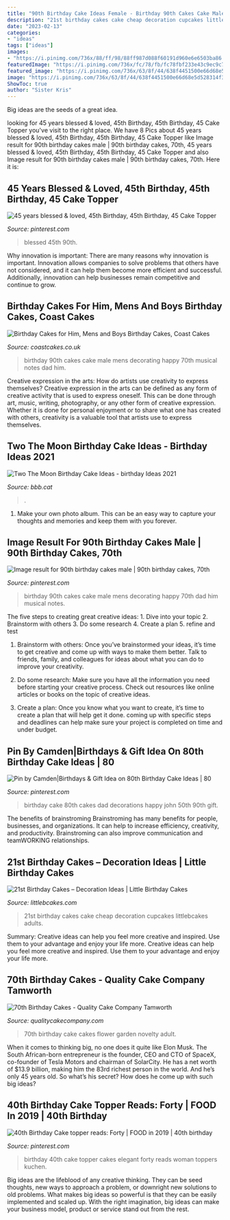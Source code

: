 ```yaml
---
title: "90th Birthday Cake Ideas Female - Birthday 90th Cakes Cake Male Mens Decorating Happy 70th Musical Notes Dad Him"
description: "21st birthday cakes cake cheap decoration cupcakes littlebcakes adults"
date: "2023-02-13"
categories:
- "ideas"
tags: ["ideas"]
images:
- "https://i.pinimg.com/736x/88/ff/98/88ff987d088f60191d960e6e6503ba86.jpg"
featuredImage: "https://i.pinimg.com/736x/fc/78/fb/fc78fbf233e43c9ec9c738e8b107608f.jpg"
featured_image: "https://i.pinimg.com/736x/63/8f/44/638f4451500e66d68e5d528314f37fb4.jpg"
image: "https://i.pinimg.com/736x/63/8f/44/638f4451500e66d68e5d528314f37fb4.jpg"
ShowToc: true
author: "Sister Kris"
---
```



Big ideas are the seeds of a great idea.

	

		
looking for 45 years blessed &amp; loved, 45th Birthday, 45th Birthday, 45 Cake Topper you've visit to the right place. We have 8 Pics about 45 years blessed &amp; loved, 45th Birthday, 45th Birthday, 45 Cake Topper like Image result for 90th birthday cakes male | 90th birthday cakes, 70th, 45 years blessed &amp; loved, 45th Birthday, 45th Birthday, 45 Cake Topper and also Image result for 90th birthday cakes male | 90th birthday cakes, 70th. Here it is:
		
    
## 45 Years Blessed &amp; Loved, 45th Birthday, 45th Birthday, 45 Cake Topper

<img loading=lazy src="https://i.pinimg.com/736x/88/ff/98/88ff987d088f60191d960e6e6503ba86.jpg" onerror="this.onerror=null;this.src='https://tse4.mm.bing.net/th?id=OIP.6nGNyw9mnllnPQZIyiLw1QHaLH&amp;pid=15.1';" alt="45 years blessed &amp; loved, 45th Birthday, 45th Birthday, 45 Cake Topper">

_Source: pinterest.com_

>blessed 45th 90th. 

	

Why innovation is important:
There are many reasons why innovation is important. Innovation allows companies to solve problems that others have not considered, and it can help them become more efficient and successful. Additionally, innovation can help businesses remain competitive and continue to grow.

    
## Birthday Cakes For Him, Mens And Boys Birthday Cakes, Coast Cakes

<img loading=lazy src="https://coastcakes.co.uk/wp-content/uploads/2013/11/Picture-35774s.jpg" onerror="this.onerror=null;this.src='https://tse3.mm.bing.net/th?id=OIP.08GDLbaN217wDJU2zSEuxAHaKl&amp;pid=15.1';" alt="Birthday Cakes for Him, Mens and Boys Birthday Cakes, Coast Cakes">

_Source: coastcakes.co.uk_

>birthday 90th cakes cake male mens decorating happy 70th musical notes dad him. 

	

Creative expression in the arts: How do artists use creativity to express themselves?
Creative expression in the arts can be defined as any form of creative activity that is used to express oneself. This can be done through art, music, writing, photography, or any other form of creative expression. Whether it is done for personal enjoyment or to share what one has created with others, creativity is a valuable tool that artists use to express themselves.

    
## Two The Moon Birthday Cake Ideas - Birthday Ideas 2021

<img loading=lazy src="https://i.pinimg.com/originals/2b/9d/55/2b9d5517f129dfa86fb57faa45f0b427.jpg" onerror="this.onerror=null;this.src='https://tse1.mm.bing.net/th?id=OIP.DEYPDeqHzJHSiAPKssvsrgHaLH&amp;pid=15.1';" alt="Two The Moon Birthday Cake Ideas - birthday Ideas 2021">

_Source: bbb.cat_

>. 

	

1. Make your own photo album. This can be an easy way to capture your thoughts and memories and keep them with you forever.

    
## Image Result For 90th Birthday Cakes Male | 90th Birthday Cakes, 70th

<img loading=lazy src="https://i.pinimg.com/736x/63/8f/44/638f4451500e66d68e5d528314f37fb4.jpg" onerror="this.onerror=null;this.src='https://tse3.mm.bing.net/th?id=OIP.OmMXzaFcl7eqjY7bIHvUfAHaKl&amp;pid=15.1';" alt="Image result for 90th birthday cakes male | 90th birthday cakes, 70th">

_Source: pinterest.com_

>birthday 90th cakes cake male mens decorating happy 70th dad him musical notes. 

	

The five steps to creating great creative ideas: 1. Dive into your topic 2. Brainstorm with others 3. Do some research 4. Create a plan 5. refine and test
1. Brainstorm with others: Once you’ve brainstormed your ideas, it’s time to get creative and come up with ways to make them better. Talk to friends, family, and colleagues for ideas about what you can do to improve your creativity.
2. Do some research: Make sure you have all the information you need before starting your creative process. Check out resources like online articles or books on the topic of creative ideas.

3. Create a plan: Once you know what you want to create, it’s time to create a plan that will help get it done. coming up with specific steps and deadlines can help make sure your project is completed on time and under budget.


    
## Pin By Camden|Birthdays &amp; Gift Idea On 80th Birthday Cake Ideas | 80

<img loading=lazy src="https://i.pinimg.com/736x/4d/03/d8/4d03d8465b6178e5b891ce08ad7cb262.jpg" onerror="this.onerror=null;this.src='https://tse3.mm.bing.net/th?id=OIP.YSkrbd-Mb40_kAfEpLsH2gHaNJ&amp;pid=15.1';" alt="Pin by Camden|Birthdays &amp; Gift Idea on 80th Birthday Cake Ideas | 80">

_Source: pinterest.com_

>birthday cake 80th cakes dad decorations happy john 50th 90th gift. 

	

The benefits of brainstroming
Brainstroming has many benefits for people, businesses, and organizations. It can help to increase efficiency, creativity, and productivity. Brainstroming can also improve communication and teamWORKING relationships.

    
## 21st Birthday Cakes – Decoration Ideas | Little Birthday Cakes

<img loading=lazy src="http://www.littlebcakes.com/wp-content/uploads/2014/02/21st-Birthday-Cake-Images.jpg" onerror="this.onerror=null;this.src='https://tse1.mm.bing.net/th?id=OIP.-AMWZX2gyPz_UG0hgZ_LWwHaJ4&amp;pid=15.1';" alt="21st Birthday Cakes – Decoration Ideas | Little Birthday Cakes">

_Source: littlebcakes.com_

>21st birthday cakes cake cheap decoration cupcakes littlebcakes adults. 

	

Summary: Creative ideas can help you feel more creative and inspired. Use them to your advantage and enjoy your life more.
Creative ideas can help you feel more creative and inspired. Use them to your advantage and enjoy your life more.

    
## 70th Birthday Cakes - Quality Cake Company Tamworth

<img loading=lazy src="https://w2d8a5y9.stackpathcdn.com/wp-content/uploads/2019/12/garden-70-flower-bed-805x1030.jpg" onerror="this.onerror=null;this.src='https://tse2.mm.bing.net/th?id=OIP.DST5eKocRzZGESrliL1JZQHaJe&amp;pid=15.1';" alt="70th Birthday Cakes - Quality Cake Company Tamworth">

_Source: qualitycakecompany.com_

>70th birthday cake cakes flower garden novelty adult. 

	

When it comes to thinking big, no one does it quite like Elon Musk. The South African-born entrepreneur is the founder, CEO and CTO of SpaceX, co-founder of Tesla Motors and chairman of SolarCity. He has a net worth of $13.9 billion, making him the 83rd richest person in the world. And he’s only 45 years old. So what’s his secret? How does he come up with such big ideas?

    
## 40th Birthday Cake Topper Reads: Forty | FOOD In 2019 | 40th Birthday

<img loading=lazy src="https://i.pinimg.com/736x/fc/78/fb/fc78fbf233e43c9ec9c738e8b107608f.jpg" onerror="this.onerror=null;this.src='https://tse3.mm.bing.net/th?id=OIP.WlDl1kZMu4IgQyysQci9aAHaJ4&amp;pid=15.1';" alt="40th Birthday Cake topper reads: Forty | FOOD in 2019 | 40th birthday">

_Source: pinterest.com_

>birthday 40th cake topper cakes elegant forty reads woman toppers kuchen. 

	

Big ideas are the lifeblood of any creative thinking. They can be seed thoughts, new ways to approach a problem, or downright new solutions to old problems. What makes big ideas so powerful is that they can be easily implemented and scaled up. With the right imagination, big ideas can make your business model, product or service stand out from the rest.

